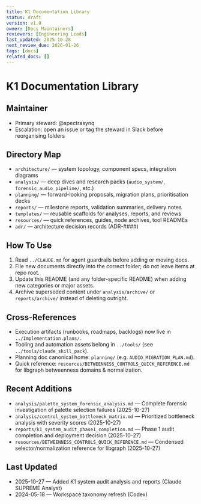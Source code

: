 ```yaml
---
title: K1 Documentation Library
status: draft
version: v1.0
owner: [Docs Maintainers]
reviewers: [Engineering Leads]
last_updated: 2025-10-28
next_review_due: 2026-01-26
tags: [docs]
related_docs: []
---
```

# K1 Documentation Library

## Maintainer
- Primary steward: @spectrasynq
- Escalation: open an issue or tag the steward in Slack before reorganising folders

## Directory Map
- `architecture/` — system topology, component specs, integration diagrams
- `analysis/` — deep dives and research packs (`audio_system/`, `forensic_audio_pipeline/`, etc.)
- `planning/` — forward-looking proposals, migration plans, prioritisation decks
- `reports/` — milestone reports, validation summaries, delivery notes
- `templates/` — reusable scaffolds for analyses, reports, and reviews
- `resources/` — quick references, guides, node archives, tool READMEs
- `adr/` — architecture decision records (ADR-####)

## How To Use
1. Read `../CLAUDE.md` for agent guardrails before adding or moving docs.
2. File new documents directly into the correct folder; do not leave items at repo root.
3. Update this README (and any folder-specific README) when adding new categories or major assets.
4. Archive superseded content under `analysis/archive/` or `reports/archive/` instead of deleting outright.

## Cross-References
- Execution artifacts (runbooks, roadmaps, backlogs) now live in `../Implementation.plans/`.
- Tooling and automation assets belong in `../tools/` (see `../tools/claude_skill_pack`).
- Planning doc canonical home: `planning/` (e.g. `AUDIO_MIGRATION_PLAN.md`).
 - Quick reference: `resources/BETWEENNESS_CONTROLS_QUICK_REFERENCE.md` for libgraph betweenness domains & normalization.

## Recent Additions
- `analysis/palette_system_forensic_analysis.md` — Complete forensic investigation of palette selection failures (2025-10-27)
- `analysis/control_system_bottleneck_matrix.md` — Prioritized bottleneck analysis with severity scores (2025-10-27)  
- `reports/k1_system_audit_phase1_completion.md` — Phase 1 audit completion and deployment decision (2025-10-27)
 - `resources/BETWEENNESS_CONTROLS_QUICK_REFERENCE.md` — Condensed selector/normalization reference for libgraph (2025-10-27)

## Last Updated
- 2025-10-27 — Added K1 system audit analysis and reports (Claude SUPREME Analyst)
- 2024-05-18 — Workspace taxonomy refresh (Codex)
